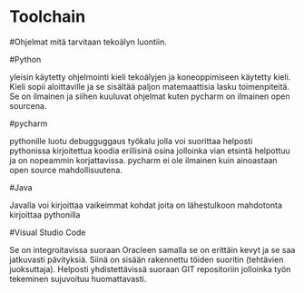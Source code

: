 Toolchain
====================================================================

#Ohjelmat mitä tarvitaan tekoälyn luontiin.

#Python

yleisin käytetty ohjelmointi kieli tekoälyjen ja koneoppimiseen käytetty kieli. Kieli sopii aloittaville ja se sisältää paljon matemaattisia lasku toimenpiteitä.
Se on ilmainen ja siihen kuuluvat ohjelmat kuten pycharm on ilmainen open sourcena.

#pycharm

pythonille luotu debugguggaus työkalu jolla voi suorittaa helposti pythonissa kirjoitettua koodia erillisinä osina jolloinka vian etsintä helpottuu ja on nopeammin korjattavissa.
pycharm ei ole ilmainen kuin ainoastaan open source mahdollisuutena.

#Java

Javalla voi kirjoittaa vaikeimmat kohdat joita on lähestulkoon mahdotonta kirjoittaa pythonilla

#Visual Studio Code

Se on integroitavissa suoraan Oracleen samalla se on erittäin kevyt ja se saa jatkuvasti pävityksiä.
Siinä on sisään rakennettu töiden suoritin (tehtävien juoksuttaja).
Helposti yhdistettävissä suoraan GIT repositoriin jolloinka työn tekeminen sujuvoituu huomattavasti.

#


